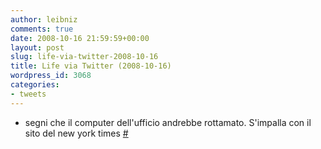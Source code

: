 ```yaml
---
author: leibniz
comments: true
date: 2008-10-16 21:59:59+00:00
layout: post
slug: life-via-twitter-2008-10-16
title: Life via Twitter (2008-10-16)
wordpress_id: 3068
categories:
- tweets
---
```



	
  * segni che il computer dell'ufficio andrebbe rottamato. S'impalla con il sito del new york times [#](http://twitter.com/leibniz/statuses/962447226)


